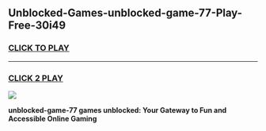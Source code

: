 
## Unblocked-Games-unblocked-game-77-Play-Free-30i49
<h3>
<a href="https://premium76.site?title=unblocked-game-77&ref=21A">CLICK TO PLAY</a></h3>
<hr>

<h3>
<a href="https://premium76.site?title=unblocked-game-77&ref=21A">CLICK 2 PLAY</a>
  
</h3>

<a href="https://premium76.site?title=unblocked-game-77&ref=21A"><img src="https://clearcache.store/games.png"></a>


**unblocked-game-77 games unblocked: Your Gateway to Fun and Accessible Online Gaming**
